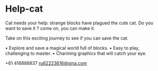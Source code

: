 # Help-cat
Cat needs your help: strange blocks have plagued the cute cat.  Do you want to save it ? come on, you can make it.

Take on this exciting journey to see if you can save the cat.

• Explore and save a magical world full of blocks.
• Easy to play, challenging to master.
• Charming graphics that will catch your eye.



+61 416888837 ru62223616@sina.com
